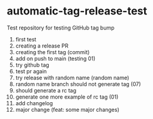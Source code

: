 # automatic-tag-release-test
Test repository for testing GitHub tag bump
01. first test
02. creating a release PR
03. creating the first tag (commit)
04. add on push to main (testing 01)
05. try github tag
06. test pr again
07. try release with random name (random name)
07. random name branch should not generate tag (07)
08. should generate a  rc tag
10. generate one more example of rc tag (01)
11. add changelog
12. major change (feat: some major changes)
